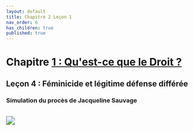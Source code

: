 ```yaml
---
layout: default
title: Chapitre 2 Leçon 1
nav_order: 6
has_children: true
published: true
---
```

# Chapitre [1 : Qu'est-ce que le Droit ?](<../Leçon 3/L3.md>)
## Leçon 4 : Féminicide et légitime défense différée
### Simulation du procès de Jacqueline Sauvage

<br>

<img src="../../../dgemc/assets/img/procesjs.png" style="zoom:150%;" />

